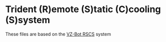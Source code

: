 # Trident (R)emote (S)tatic (C)cooling (S)system
These files are based on the [VZ-Bot RSCS](https://github.com/VzBoT3D/VzBoT-Vz330/tree/master/Assemblies%20BOM%20and%20STL/RSCS) system
